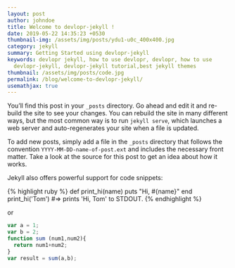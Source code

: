 ```yaml
---
layout: post
author: johndoe
title: Welcome to devlopr-jekyll !
date: 2019-05-22 14:35:23 +0530
thumbnail-img: /assets/img/posts/ydu1-u0c_400x400.jpg
category: jekyll
summary: Getting Started using devlopr-jekyll
keywords: devlopr jekyll, how to use devlopr, devlopr, how to use
  devlopr-jekyll, devlopr-jekyll tutorial,best jekyll themes
thumbnail: /assets/img/posts/code.jpg
permalink: /blog/welcome-to-devlopr-jekyll/
usemathjax: true
---
```



You’ll find this post in your `_posts` directory. Go ahead and edit it and re-build the site to see your changes. You can rebuild the site in many different ways, but the most common way is to run `jekyll serve`, which launches a web server and auto-regenerates your site when a file is updated.

To add new posts, simply add a file in the `_posts` directory that follows the convention `YYYY-MM-DD-name-of-post.ext` and includes the necessary front matter. Take a look at the source for this post to get an idea about how it works.

Jekyll also offers powerful support for code snippets:

{% highlight ruby %}
def print_hi(name)
  puts "Hi, #{name}"
end
print_hi('Tom')
#=> prints 'Hi, Tom' to STDOUT.
{% endhighlight %}

or

```javascript
var a = 1;
var b = 2;
function sum (num1,num2){
  return num1+num2;
}
var result = sum(a,b);
```

